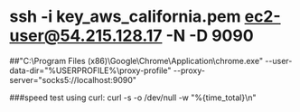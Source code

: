 # ssh -i key_aws_california.pem ec2-user@54.215.128.17 -N -D 9090

##"C:\Program Files (x86)\Google\Chrome\Application\chrome.exe" --user-data-dir="%USERPROFILE%\proxy-profile" --proxy-server="socks5://localhost:9090"

###speed test using curl: curl -s -o /dev/null -w "%{time_total}\n"

